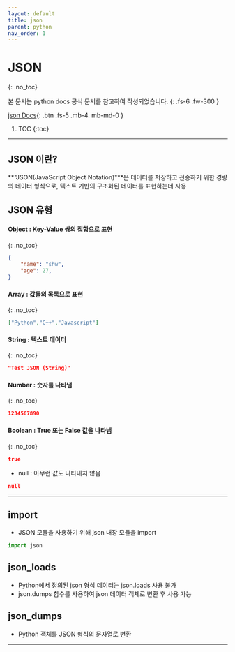```yaml
---
layout: default
title: json
parent: python
nav_order: 1
---
```


# JSON
{: .no_toc}

본 문서는 python docs 공식 문서를 참고하여 작성되었습니다.
{: .fs-6 .fw-300 }

[json Docs][python json docs]{: .btn .fs-5 .mb-4. mb-md-0 }

1. TOC
{:toc}
---

## JSON 이란?
**"JSON(JavaScript Object Notation)"**은 데이터를 저장하고 전송하기 위한 경량의 데이터 형식으로, 텍스트 기반의 구조화된 데이터를 표현하는데 사용

## JSON 유형
#### Object : Key-Value 쌍의 집합으로 표현
{: .no_toc}
```json
{
    "name": "shw",
    "age": 27,
}
```

#### Array : 값들의 목록으로 표현
{: .no_toc}
```json
["Python","C++","Javascript"]
```

#### String : 텍스트 데이터 
{: .no_toc}
```json
"Test JSON (String)"
```   

#### Number : 숫자를 나타냄
{: .no_toc}
```json
1234567890
```

#### Boolean : True 또는 False 값을 나타냄
{: .no_toc}
```json
true
```

- null : 아무런 값도 나타내지 않음
```json
null
```

---

## import
- JSON 모듈을 사용하기 위해 json 내장 모듈을 import
```py
import json
```

## json_loads
- Python에서 정의된 json 형식 데이터는 json.loads 사용 불가
- json.dumps 함수를 사용하여 json 데이터 객체로 변환 후 사용 가능


## json_dumps
- Python 객체를 JSON 형식의 문자열로 변환



---

[python json docs]: https://docs.python.org/ko/3/library/json.html
